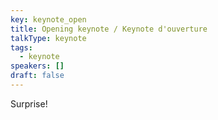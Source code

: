 ```yaml
---
key: keynote_open
title: Opening keynote / Keynote d'ouverture
talkType: keynote
tags:
  - keynote
speakers: []
draft: false
---
```

Surprise!
